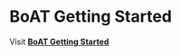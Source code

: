 # BoAT Getting Started
Visit [**BoAT Getting Started**](https://aitos-io.github.io/BoAT-X-Framework/en-us/BoAT_Getting_Started_en.pdf)
